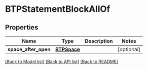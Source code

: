 # BTPStatementBlockAllOf

## Properties
Name | Type | Description | Notes
------------ | ------------- | ------------- | -------------
**space_after_open** | [**BTPSpace**](BTPSpace.md) |  | [optional] 

[[Back to Model list]](../README.md#documentation-for-models) [[Back to API list]](../README.md#documentation-for-api-endpoints) [[Back to README]](../README.md)


